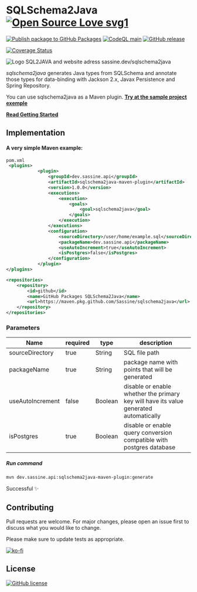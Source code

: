 # SQLSchema2Java  [![Open Source Love svg1](https://badges.frapsoft.com/os/v1/open-source.svg?v=103)](https://github.com/ellerbrock/open-source-badges/)


[![Publish package to GitHub Packages](https://github.com/Sassine/sqlschema2java/actions/workflows/deploy.yml/badge.svg)](https://github.com/Sassine/sqlschema2java/actions/workflows/deploy.yml) 
[![CodeQL main](https://github.com/Sassine/sqlschema2java/actions/workflows/codeql-analysis.yml/badge.svg)](https://github.com/Sassine/sqlschema2java/actions/workflows/codeql-analysis.yml)
[![GitHub release](https://img.shields.io/github/release/Sassine/sqlschema2java.svg)](https://GitHub.com/Sassine/sqlschema2java/releases/)

[![Coverage Status](https://coveralls.io/repos/github/Sassine/sqlschema2java/badge.svg?branch=develop)](https://coveralls.io/github/Sassine/sqlschema2java?branch=develop)

![Logo SQL2JAVA  and website adress sassine.dev/sqlschema2java](https://sassine.dev/assets/images/SQLSchema2Java_Logo2.png)


_sqlschema2java_ generates Java types from SQLSchema and annotate those types for data-binding with Jackson 2.x, Javax Persistence and Spring Repository.

You can use sqlschema2java as a Maven plugin. 
[**Try at the sample project exemple**](https://github.com/Sassine/sqlschema2java/tree/main/sqlschema2java-example)

[**Read Getting Started**](https://github.com/Sassine/sqlschema2java/wiki/Getting-Started)

## Implementation

#### A very simple Maven example:
```xml 
pom.xml
 <plugins>
            <plugin>
                <groupId>dev.sassine.api</groupId>
                <artifactId>sqlschema2java-maven-plugin</artifactId>
                <version>1.0.0</version>
                <executions>
                    <execution>
                        <goals>
                            <goal>sqlschema2java</goal>
                        </goals>
                    </execution>
                </executions>
                <configuration>
                    <sourceDirectory>/user/home/example.sql</sourceDirectory>
                    <packageName>dev.sassine.api</packageName>
                    <useAutoIncrement>true</useAutoIncrement>
                    <isPostgres>false</isPostgres>
                </configuration>
            </plugin>
</plugins>

<repositories>
	<repository>
		<id>github</id>
		<name>GitHub Packages SQLSchema2Java</name>
		<url>https://maven.pkg.github.com/Sassine/sqlschema2java</url>
	</repository>
</repositories>
```
###  Parameters
| Name | required |  type | description |
|--|--|--|--|
| sourceDirectory  | true | String | SQL file path |
| packageName | true | String | package name with points that will be generated |
| useAutoIncrement| false | Boolean| disable or enable whether the primary key will have its value generated automatically |
| isPostgres| true | Boolean | disable or enable query conversion compatible with postgres database |


#####  Run command 
```bash
mvn dev.sassine.api:sqlschema2java-maven-plugin:generate
```
Successful ✨

## Contributing
Pull requests are welcome. For major changes, please open an issue first to discuss what you would like to change.

Please make sure to update tests as appropriate.

[![ko-fi](https://ko-fi.com/img/githubbutton_sm.svg)](https://ko-fi.com/P5P8C2H8Q)

## License

[![GitHub license](https://img.shields.io/github/license/Sassine/sqlschema2java.svg)](https://github.com/Sassine/sqlschema2java/blob/master/LICENSE)
